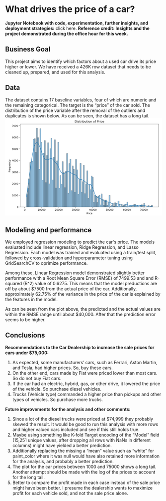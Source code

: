 # What drives the price of a car?

__Jupyter Notebook with code, experimentation, further insights, and deployment strategies:__ click here.
__Reference credit: Insights and the project demonstrated during the office hour for this week.__

## Business Goal
This project aims to identify which factors about a used car drive its price higher or lower. We have received a 426K row dataset that needs to be cleaned up, prepared, and used for this analysis.

## Data
The dataset contains 17 baseline variables, four of which are numeric and the remaining categorical. The target is the “price” of the car sold. The distribution of the price variable after the removal of the outliers and duplicates is shown below. As can be seen, the dataset has a long tail.
![Alt text](price_distrib.png?raw=true "Target Price Distribution")

## Modeling and performance
We employed regression modeling to predict the car's price. The models evaluated include linear regression, Ridge Regression, and Lasso Regression. Each model was trained and evaluated using a train/test split, followed by cross-validation and hyperparameter tuning using GridSearchCV to oprimize performance.

Among these, Linear Regression model demonstrated slightly better performance with a Root Mean Square Error (RMSE) of 7499.53 and and R-squared (R^2) value of 0.6275. This means that the model preductions are off by about $7500 from the actual price of the car. Additionally, approximately 62.75% of the variance in the price of the car is explained by the features in the model.


As can be seen from the plot above, the predicted and the actual values are within the RMSE range until about $40,000. After that the prediction error seems to be higher. 


## Conclusions
__Recommendations to the Car Dealership to increase the sale prices for cars under $75,000:__
1.	As expected, some manufacturers’ cars, such as Ferrari, Aston Martin, and Tesla, had higher prices. So, buy these cars.
2.	On the other end, cars made by Fiat were priced lower than most cars. So do not buy Fiat cars.
3.	If the car had an electric, hybrid, gas, or other drive, it lowered the price of the vehicle. So purchase diesel vehicles. 
4.	Trucks (Vehicle type) commanded a higher price than pickups and other types of vehicles. So purchase more trucks.

__Future improvements for the analysis and other comments:__
1.	Since a lot of the diesel trucks were priced at $74,999 they probably skewed the result. It would be good to run this analysis with more rows and higher valued cars included and see if this still holds true.
2.	Maybe using something like K-fold Target encoding of the “Model” field (15,251 unique values, after dropping all rows with NaNs in different columns) might have yielded a better prediction.
3.	Additionally replacing the missing a “mean” value such as “white” for paint_color where it was null would have also retained more information for the analysis, and probably a better prediction.
4.	The plot for the car prices between 1000 and 75000 shows a long tail. Another attempt should be made with the log of the prices to account for the long tail.
5.	Better to compare the profit made in each case instead of the sale price might have been better. I presume the dealership wants to maximize profit for each vehicle sold, and not the sale price alone.


